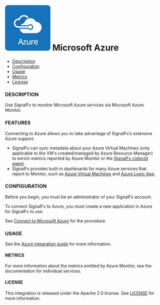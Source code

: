 # ![](./img/integrations_azure.png) Microsoft Azure

- [Description](#description)
- [Configuration](#configuration)
- [Usage](#usage)
- [Metrics](#metrics)
- [License](#license)

### DESCRIPTION

Use SignalFx to monitor Microsoft Azure services via Microsoft Azure Monitor.

### FEATURES

Connecting to Azure allows you to take advantage of SignalFx’s extensive Azure support.

- SignalFx can sync metadata about your Azure Virtual Machines (only applicable to the VM's created/managed by Azure Resource Manager) to enrich metrics reported by Azure Monitor or the [SignalFx collectd agent](https://github.com/signalfx/integrations/tree/master/collectd)[](sfx_link:sfxcollectd).
- SignalFx provides built-in dashboards for many Azure services that report to Monitor, such as [Azure Virtual Machines](https://github.com/signalfx/integrations/tree/master/azure-vm)[](sfx_link:azure-vm) and [Azure Logic App](https://github.com/signalfx/integrations/tree/master/azure-logic-app)[](sfx_link:azure-logic-app).

### CONFIGURATION

Before you begin, you must be an administrator of your SignalFx account.

To connect SignalFx to Azure, you must create a new application in Azure for SignalFx to use. 

See <a target="_blank" href=
"https://docs.signalfx.com/en/latest/integrations/azure-info.html#connect-to-azure">Connect to Microsoft Azure</a> for the procedure.

### USAGE

See the <a target="_blank" href="https://docs.signalfx.com/en/latest/integrations/azure-info.html">Azure integration guide</a> for more information.

#### METRICS

For more information about the metrics emitted by Azure Monitor, see the documentation for individual services.

#### LICENSE

This integration is released under the Apache 2.0 license. See [LICENSE](./LICENSE) for more information.
